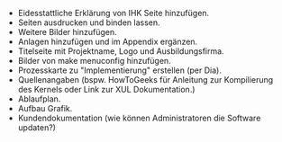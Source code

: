 * Eidesstattliche Erklärung von IHK Seite hinzufügen.
* Seiten ausdrucken und binden lassen.
* Weitere Bilder hinzufügen.
* Anlagen hinzufügen und im Appendix ergänzen.
* Titelseite mit Projektname, Logo und Ausbildungsfirma.
* Bilder von make menuconfig hinzufügen.
* Prozesskarte zu "Implementierung" erstellen (per Dia).
* Quellenangaben (bspw. HowToGeeks für Anleitung zur Kompilierung des Kernels oder Link zur XUL Dokumentation.)
* Ablaufplan.
* Aufbau Grafik.
* Kundendokumentation (wie können Administratoren die Software updaten?)
